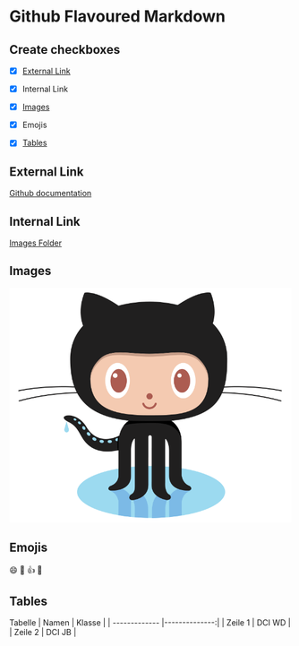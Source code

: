 # Github Flavoured Markdown

## Create checkboxes

- [x] [External Link](#extern)
- [x] Internal Link
- [x] [Images](#logo)
- [x] Emojis
- [x] [Tables](#tab)


## <a name="extern"></a>External Link
[Github documentation](https://help.github.com/en "Github documentation")

## Internal Link
[Images Folder](/images)

## <a name="logo"></a>Images
![images](/images/logo.png "Logo")

## Emojis
:smile: 🖖 👍 :muscle:

## <a name="tab"></a>Tables
Tabelle
| Namen         | Klasse        |
| ------------- |--------------:|
| Zeile 1       | DCI WD        |
| Zeile 2       | DCI JB        |

